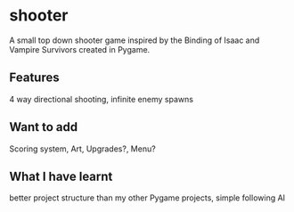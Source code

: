 # shooter

A small top down shooter game inspired by the Binding of Isaac and Vampire Survivors created in Pygame.

## Features
4 way directional shooting,
infinite enemy spawns

## Want to add
Scoring system,
Art,
Upgrades?,
Menu?

## What I have learnt
better project structure than my other Pygame projects,
simple following AI
